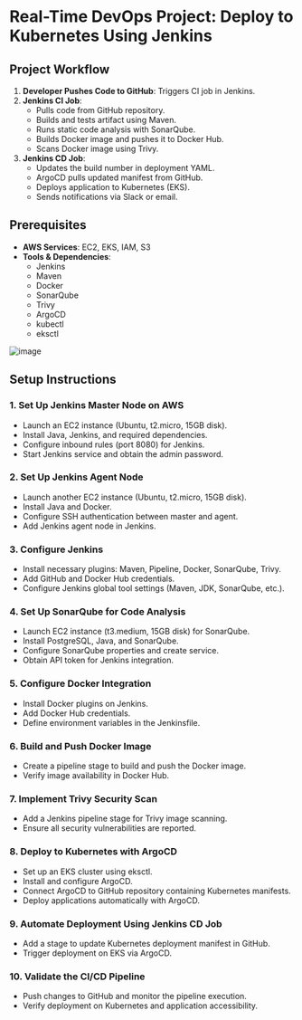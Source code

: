 # Real-Time DevOps Project: Deploy to Kubernetes Using Jenkins



## Project Workflow
1. **Developer Pushes Code to GitHub**: Triggers CI job in Jenkins.
2. **Jenkins CI Job**:
   - Pulls code from GitHub repository.
   - Builds and tests artifact using Maven.
   - Runs static code analysis with SonarQube.
   - Builds Docker image and pushes it to Docker Hub.
   - Scans Docker image using Trivy.
3. **Jenkins CD Job**:
   - Updates the build number in deployment YAML.
   - ArgoCD pulls updated manifest from GitHub.
   - Deploys application to Kubernetes (EKS).
   - Sends notifications via Slack or email.

## Prerequisites
- **AWS Services**: EC2, EKS, IAM, S3
- **Tools & Dependencies**:
  - Jenkins
  - Maven
  - Docker
  - SonarQube
  - Trivy
  - ArgoCD
  - kubectl
  - eksctl

![image](https://github.com/user-attachments/assets/189369b0-2755-4012-9496-cc7717e924cf)


## Setup Instructions
### 1. Set Up Jenkins Master Node on AWS
- Launch an EC2 instance (Ubuntu, t2.micro, 15GB disk).
- Install Java, Jenkins, and required dependencies.
- Configure inbound rules (port 8080) for Jenkins.
- Start Jenkins service and obtain the admin password.

### 2. Set Up Jenkins Agent Node
- Launch another EC2 instance (Ubuntu, t2.micro, 15GB disk).
- Install Java and Docker.
- Configure SSH authentication between master and agent.
- Add Jenkins agent node in Jenkins.

### 3. Configure Jenkins
- Install necessary plugins: Maven, Pipeline, Docker, SonarQube, Trivy.
- Add GitHub and Docker Hub credentials.
- Configure Jenkins global tool settings (Maven, JDK, SonarQube, etc.).

### 4. Set Up SonarQube for Code Analysis
- Launch EC2 instance (t3.medium, 15GB disk) for SonarQube.
- Install PostgreSQL, Java, and SonarQube.
- Configure SonarQube properties and create service.
- Obtain API token for Jenkins integration.

### 5. Configure Docker Integration
- Install Docker plugins on Jenkins.
- Add Docker Hub credentials.
- Define environment variables in the Jenkinsfile.

### 6. Build and Push Docker Image
- Create a pipeline stage to build and push the Docker image.
- Verify image availability in Docker Hub.

### 7. Implement Trivy Security Scan
- Add a Jenkins pipeline stage for Trivy image scanning.
- Ensure all security vulnerabilities are reported.

### 8. Deploy to Kubernetes with ArgoCD
- Set up an EKS cluster using eksctl.
- Install and configure ArgoCD.
- Connect ArgoCD to GitHub repository containing Kubernetes manifests.
- Deploy applications automatically with ArgoCD.

### 9. Automate Deployment Using Jenkins CD Job
- Add a stage to update Kubernetes deployment manifest in GitHub.
- Trigger deployment on EKS via ArgoCD.

### 10. Validate the CI/CD Pipeline
- Push changes to GitHub and monitor the pipeline execution.
- Verify deployment on Kubernetes and application accessibility.


